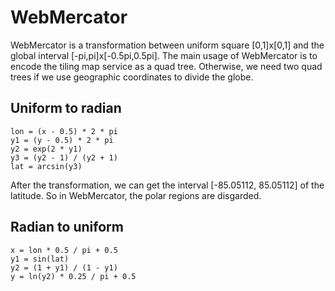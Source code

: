 
# WebMercator

WebMercator is a transformation between uniform square [0,1]x[0,1] and the global interval [-pi,pi]x[-0.5pi,0.5pi]. The main usage of WebMercator is to encode the tiling map service as a quad tree. Otherwise, we need two quad trees if we use geographic coordinates to divide the globe.

## Uniform to radian
```
lon = (x - 0.5) * 2 * pi
y1 = (y - 0.5) * 2 * pi
y2 = exp(2 * y1)
y3 = (y2 - 1) / (y2 + 1)
lat = arcsin(y3)
```

After the transformation, we can get the interval [-85.05112, 85.05112] of the latitude. So in WebMercator, the polar regions are disgarded.

## Radian to uniform

```
x = lon * 0.5 / pi + 0.5
y1 = sin(lat)
y2 = (1 + y1) / (1 - y1)
y = ln(y2) * 0.25 / pi + 0.5
```
